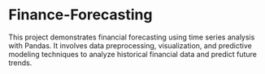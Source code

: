 # Finance-Forecasting
This project demonstrates financial forecasting using time series analysis with Pandas. It involves data preprocessing, visualization, and predictive modeling techniques to analyze historical financial data and predict future trends.
